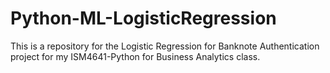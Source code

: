 # Python-ML-LogisticRegression
This is a repository for the Logistic Regression for Banknote Authentication project for my ISM4641-Python for Business Analytics class.
